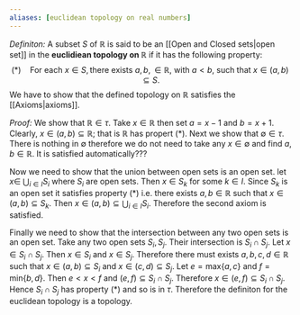 ```yaml
---
aliases: [euclidean topology on real numbers]
---
```


*Definiton:* A subset $S$ of $\mathbb{R}$ is said to be an [[Open and Closed sets|open set]]  in the **euclidiean topology on $\mathbb{R}$** if it has the following property:
$$
(*)\ \ \ \ \text{For each}\ x \in S, \text{there exists}\ a,b,\in\mathbb{R},\ \text{with}\ a<b,\ \text{such that}\ x\in(a,b)\subseteq S.
$$
We have to show that the defined topology on $\mathbb{R}$ satisfies the [[Axioms|axioms]].

*Proof:* We show that $\mathbb{R}\in \tau$. Take $x\in \mathbb{R}$ then set $a=x-1$ and $b=x+1$. Clearly, $x\in(a,b)\subseteq\mathbb{R}$; that is $\mathbb{R}$ has propert $(*)$. Next we show that $\emptyset\in\tau$. There is nothing in $\emptyset$ therefore we do not need to take any $x\in\emptyset$ and find $a,b\in\mathbb{R}$. It is satisfied automatically???

Now we need to show that the union between open sets is an open set. let $x\in$ $\bigcup_{i\in I}S_i$ where $S_i$ are open sets. Then $x\in S_k$ for some $k\in I$. Since $S_k$ is an open set it satisfies property $(*)$ i.e. there exists $a,b\in\mathbb{R}$ such that $x\in(a,b)\subseteq S_k$. Then $x\in(a,b)\subseteq\bigcup_{i\in I}S_i$.  Therefore the second axiom is satisfied. 

Finally we need to show that the intersection between any two open sets is an open set. Take any two open sets $S_i,S_j$. Their intersection is $S_i\cap S_j$. Let $x\in S_i\cap S_j$. Then $x\in S_i$ and $x\in S_j$. Therefore there must exists $a,b,c,d\in\mathbb{R}$ such that $x\in(a,b)\subseteq S_i$ and $x\in(c,d)\subseteq S_j$. Let $e=\text{max}\{a,c\}$ and $f=\text{min}\{b,d\}$. Then $e<x<f$ and $(e,f)\subseteq S_i\cap S_j$. Therefore $x\in(e,f)\subseteq S_i\cap S_j$. Hence $S_i\cap S_j$ has property $(*)$ and so is in $\tau$. Therefore the definiton for the euclidean topology is a topology.
